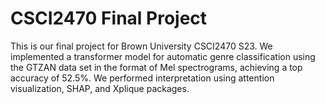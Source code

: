 # CSCI2470 Final Project

This is our final project for Brown University CSCI2470 S23. We implemented a transformer model for automatic genre classification using the GTZAN data set in the format of Mel spectrograms, achieving a top accuracy of 52.5%. We performed interpretation using attention visualization, SHAP, and Xplique packages.
